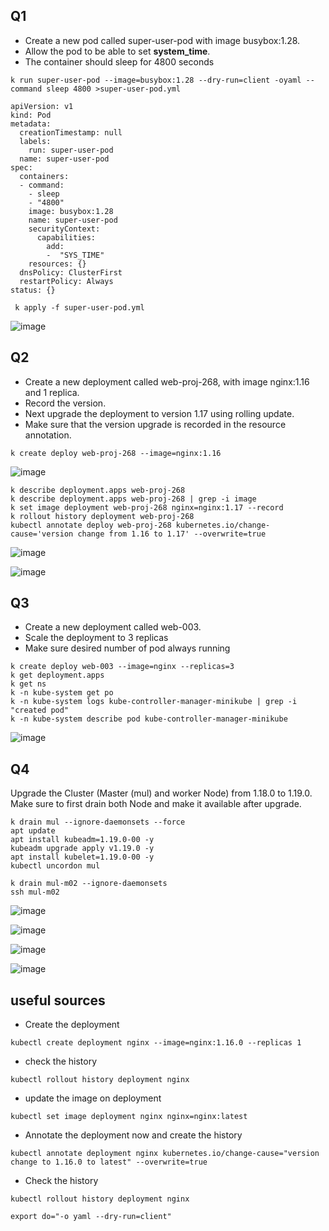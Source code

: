 


## Q1
* Create a new pod called super-user-pod with image busybox:1.28. 
* Allow the pod to be able to set **system_time**.
* The container should sleep for 4800 seconds


  
 `k run super-user-pod --image=busybox:1.28 --dry-run=client -oyaml --command sleep 4800 >super-user-pod.yml`

```
apiVersion: v1
kind: Pod
metadata:
  creationTimestamp: null
  labels:
    run: super-user-pod
  name: super-user-pod
spec:
  containers:
  - command:
    - sleep
    - "4800"
    image: busybox:1.28
    name: super-user-pod
    securityContext:
      capabilities:
        add:
        -  "SYS_TIME"
    resources: {}
  dnsPolicy: ClusterFirst
  restartPolicy: Always
status: {}
 ```
` k apply -f super-user-pod.yml`

![image](https://user-images.githubusercontent.com/96833570/222956290-b88458e0-dcfa-4daa-a897-fd1c6bd2d052.png)



## Q2
* Create a new deployment called web-proj-268, with image nginx:1.16 and 1 replica. 
* Record the version. 
* Next upgrade the deployment to version 1.17 using rolling update. 
* Make sure that the version upgrade is recorded in the resource annotation.



`k create deploy web-proj-268 --image=nginx:1.16`


![image](https://user-images.githubusercontent.com/96833570/222957077-c492023f-5693-4a4d-9c21-dadd4159e440.png)


```
k describe deployment.apps web-proj-268
k describe deployment.apps web-proj-268 | grep -i image
k set image deployment web-proj-268 nginx=nginx:1.17 --record
k rollout history deployment web-proj-268
kubectl annotate deploy web-proj-268 kubernetes.io/change-cause='version change from 1.16 to 1.17' --overwrite=true
```
  
  
![image](https://user-images.githubusercontent.com/96833570/222957332-1a86bc28-620e-4865-8ef3-41249967d1b4.png)


![image](https://user-images.githubusercontent.com/96833570/222957448-74266788-9232-4826-bef8-779fc9accb5b.png)



## Q3
* Create a new deployment called web-003.
* Scale the deployment to 3 replicas
* Make sure desired number of pod always running


  
```
k create deploy web-003 --image=nginx --replicas=3
k get deployment.apps
k get ns
k -n kube-system get po
k -n kube-system logs kube-controller-manager-minikube | grep -i "created pod"
k -n kube-system describe pod kube-controller-manager-minikube
```

![image](https://user-images.githubusercontent.com/96833570/222958638-9cdb298c-adcd-4393-a813-a1cd10fbd571.png)


## Q4

Upgrade the Cluster (Master (mul) and worker Node) from 1.18.0 to 1.19.0.
Make sure to first drain both Node and make it available after upgrade.

```
k drain mul --ignore-daemonsets --force
apt update
apt install kubeadm=1.19.0-00 -y
kubeadm upgrade apply v1.19.0 -y
apt install kubelet=1.19.0-00 -y
kubectl uncordon mul

k drain mul-m02 --ignore-daemonsets
ssh mul-m02
```



![image](https://user-images.githubusercontent.com/96833570/222961658-b0f43edf-dd94-4307-bb80-81229ef6ef11.png)

![image](https://user-images.githubusercontent.com/96833570/222962233-012a4f87-82df-4a94-b08d-7758c9c69b0c.png)

![image](https://user-images.githubusercontent.com/96833570/222962285-8467f070-3cfa-48ff-b087-3a588fc3d739.png)

![image](https://user-images.githubusercontent.com/96833570/222962351-a900e4a2-49e2-4e03-ab54-033bb68fc01b.png)





## useful sources




* Create the deployment

`kubectl create deployment nginx --image=nginx:1.16.0 --replicas 1`

* check the history

`kubectl rollout history deployment nginx`

* update the image on deployment

`kubectl set image deployment nginx nginx=nginx:latest`

* Annotate the deployment now and create the history

`kubectl annotate deployment nginx kubernetes.io/change-cause="version change to 1.16.0 to latest" --overwrite=true`

* Check the history

`kubectl rollout history deployment nginx`


`export do="-o yaml --dry-run=client"`


